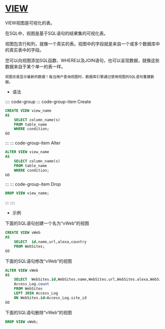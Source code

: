 # [VIEW](https://docs.microsoft.com/zh-cn/sql/t-sql/statements/alter-view-transact-sql?view=sql-server-ver15)

VIEW视图是可视化的表。

在SQL中，视图是基于SQL语句的结果集的可视化表。

视图包含行和列，就像一个真实的表。视图中的字段就是来自一个或多个数据库中的真实表中的字段。

您可以向视图添加SQL函数、WHERE以及JOIN语句，也可以呈现数据，就像这些数据来自于某个单一的表一样。

``` tip
视图总是显示最新的数据！每当用户查询视图时，数据库引擎通过使用视图的SQL语句重建数据。
```

- 语法

:::: code-group
::: code-group-item Create

```sql
CREATE VIEW view_name
AS
    SELECT column_name(s)
    FROM table_name
    WHERE condition;
GO
```

:::
::: code-group-item Alter

```sql
ALTER VIEW view_name
AS
    SELECT column_name(s)
    FROM table_name
    WHERE condition;
GO
```

:::
::: code-group-item Drop

```sql
DROP VIEW view_name;
```

:::
::::

- 示例

下面的SQL语句创建一个名为“vWeb”的视图

```sql
CREATE VIEW vWeb
AS
    SELECT  id,name,url,alexa,country
    FROM WebSites;
GO
```

下面的SQL语句修改“vWeb”的视图

```sql
ALTER VIEW vWeb
AS
    SELECT  WebSites.id,WebSites.name,WebSites.url,WebSites.alexa,WebSites.country,
    Access_Log.count
    FROM WebSites
    LEFT JOIN Access_Log
    ON WebSites.id=Access_Log.site_id
GO
```

下面的SQL语句删除“vWeb”的视图

```sql
DROP VIEW vWeb;
```
